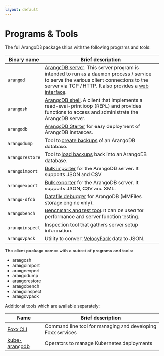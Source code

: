 ```yaml
---
layout: default
---
```

Programs & Tools
================

The full ArangoDB package ships with the following programs and tools:

| Binary name     | Brief description |
|-----------------|-------------------|
| `arangod`       | [ArangoDB server](Arangod/README.md). This server program is intended to run as a daemon process / service to serve the various client connections to the server via TCP / HTTP. It also provides a [web interface](WebInterface/README.md).
| `arangosh`      | [ArangoDB shell](Arangosh/README.md). A client that implements a read-eval-print loop (REPL) and provides functions to access and administrate the ArangoDB server.
| `arangodb`      | [ArangoDB Starter](Starter/README.md) for easy deployment of ArangoDB instances.
| `arangodump`    | Tool to [create backups](Arangodump/README.md) of an ArangoDB database.
| `arangorestore` | Tool to [load backups](Arangorestore/README.md) back into an ArangoDB database.
| `arangoimport`  | [Bulk importer](Arangoimport/README.md) for the ArangoDB server. It supports JSON and CSV.
| `arangoexport`  | [Bulk exporter](Arangoexport/README.md) for the ArangoDB server. It supports JSON, CSV and XML.
| `arango-dfdb`   | [Datafile debugger](Arango-dfdb/README.md) for ArangoDB (MMFiles storage engine only).
| `arangobench`   | [Benchmark and test tool](Arangobench/README.md). It can be used for performance and server function testing.
| `arangoinspect` | [Inspection tool](Arangoinspect/README.md) that gathers server setup information.
| `arangovpack`   | Utility to convert [VelocyPack](https://github.com/arangodb/velocypack) data to JSON.

The client package comes with a subset of programs and tools:

- arangosh
- arangoimport
- arangoexport
- arangodump
- arangorestore
- arangobench
- arangoinspect
- arangovpack

Additional tools which are available separately:

| Name            | Brief description |
|-----------------|-------------------|
| [Foxx CLI](FoxxCLI/README.md) | Command line tool for managing and developing Foxx services
| [kube-arangodb](../Deployment/Kubernetes/README.md) | Operators to manage Kubernetes deployments
